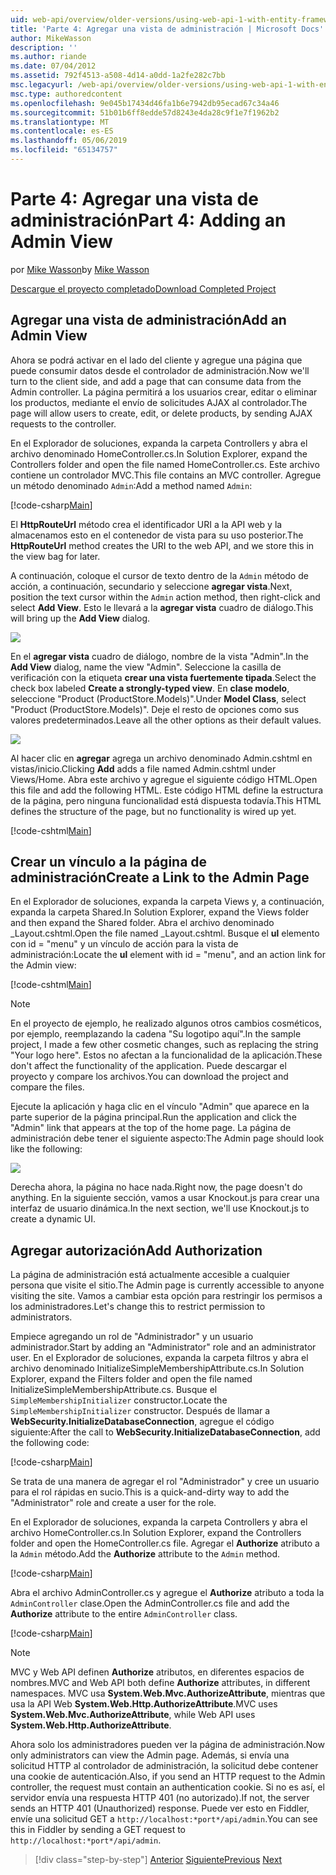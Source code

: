 ```yaml
---
uid: web-api/overview/older-versions/using-web-api-1-with-entity-framework-5/using-web-api-with-entity-framework-part-4
title: 'Parte 4: Agregar una vista de administración | Microsoft Docs'
author: MikeWasson
description: ''
ms.author: riande
ms.date: 07/04/2012
ms.assetid: 792f4513-a508-4d14-a0dd-1a2fe282c7bb
msc.legacyurl: /web-api/overview/older-versions/using-web-api-1-with-entity-framework-5/using-web-api-with-entity-framework-part-4
msc.type: authoredcontent
ms.openlocfilehash: 9e045b17434d46fa1b6e7942db95ecad67c34a46
ms.sourcegitcommit: 51b01b6ff8edde57d8243e4da28c9f1e7f1962b2
ms.translationtype: MT
ms.contentlocale: es-ES
ms.lasthandoff: 05/06/2019
ms.locfileid: "65134757"
---
```

# <a name="part-4-adding-an-admin-view"></a><span data-ttu-id="a36ef-102">Parte 4: Agregar una vista de administración</span><span class="sxs-lookup"><span data-stu-id="a36ef-102">Part 4: Adding an Admin View</span></span>

<span data-ttu-id="a36ef-103">por [Mike Wasson](https://github.com/MikeWasson)</span><span class="sxs-lookup"><span data-stu-id="a36ef-103">by [Mike Wasson](https://github.com/MikeWasson)</span></span>

[<span data-ttu-id="a36ef-104">Descargue el proyecto completado</span><span class="sxs-lookup"><span data-stu-id="a36ef-104">Download Completed Project</span></span>](http://code.msdn.microsoft.com/ASP-NET-Web-API-with-afa30545)

## <a name="add-an-admin-view"></a><span data-ttu-id="a36ef-105">Agregar una vista de administración</span><span class="sxs-lookup"><span data-stu-id="a36ef-105">Add an Admin View</span></span>

<span data-ttu-id="a36ef-106">Ahora se podrá activar en el lado del cliente y agregue una página que puede consumir datos desde el controlador de administración.</span><span class="sxs-lookup"><span data-stu-id="a36ef-106">Now we'll turn to the client side, and add a page that can consume data from the Admin controller.</span></span> <span data-ttu-id="a36ef-107">La página permitirá a los usuarios crear, editar o eliminar los productos, mediante el envío de solicitudes AJAX al controlador.</span><span class="sxs-lookup"><span data-stu-id="a36ef-107">The page will allow users to create, edit, or delete products, by sending AJAX requests to the controller.</span></span>

<span data-ttu-id="a36ef-108">En el Explorador de soluciones, expanda la carpeta Controllers y abra el archivo denominado HomeController.cs.</span><span class="sxs-lookup"><span data-stu-id="a36ef-108">In Solution Explorer, expand the Controllers folder and open the file named HomeController.cs.</span></span> <span data-ttu-id="a36ef-109">Este archivo contiene un controlador MVC.</span><span class="sxs-lookup"><span data-stu-id="a36ef-109">This file contains an MVC controller.</span></span> <span data-ttu-id="a36ef-110">Agregue un método denominado `Admin`:</span><span class="sxs-lookup"><span data-stu-id="a36ef-110">Add a method named `Admin`:</span></span>

[!code-csharp[Main](using-web-api-with-entity-framework-part-4/samples/sample1.cs)]

<span data-ttu-id="a36ef-111">El **HttpRouteUrl** método crea el identificador URI a la API web y la almacenamos esto en el contenedor de vista para su uso posterior.</span><span class="sxs-lookup"><span data-stu-id="a36ef-111">The **HttpRouteUrl** method creates the URI to the web API, and we store this in the view bag for later.</span></span>

<span data-ttu-id="a36ef-112">A continuación, coloque el cursor de texto dentro de la `Admin` método de acción, a continuación, secundario y seleccione **agregar vista**.</span><span class="sxs-lookup"><span data-stu-id="a36ef-112">Next, position the text cursor within the `Admin` action method, then right-click and select **Add View**.</span></span> <span data-ttu-id="a36ef-113">Esto le llevará a la **agregar vista** cuadro de diálogo.</span><span class="sxs-lookup"><span data-stu-id="a36ef-113">This will bring up the **Add View** dialog.</span></span>

![](using-web-api-with-entity-framework-part-4/_static/image1.png)

<span data-ttu-id="a36ef-114">En el **agregar vista** cuadro de diálogo, nombre de la vista "Admin".</span><span class="sxs-lookup"><span data-stu-id="a36ef-114">In the **Add View** dialog, name the view "Admin".</span></span> <span data-ttu-id="a36ef-115">Seleccione la casilla de verificación con la etiqueta **crear una vista fuertemente tipada**.</span><span class="sxs-lookup"><span data-stu-id="a36ef-115">Select the check box labeled **Create a strongly-typed view**.</span></span> <span data-ttu-id="a36ef-116">En **clase modelo**, seleccione "Product (ProductStore.Models)".</span><span class="sxs-lookup"><span data-stu-id="a36ef-116">Under **Model Class**, select "Product (ProductStore.Models)".</span></span> <span data-ttu-id="a36ef-117">Deje el resto de opciones como sus valores predeterminados.</span><span class="sxs-lookup"><span data-stu-id="a36ef-117">Leave all the other options as their default values.</span></span>

![](using-web-api-with-entity-framework-part-4/_static/image2.png)

<span data-ttu-id="a36ef-118">Al hacer clic en **agregar** agrega un archivo denominado Admin.cshtml en vistas/inicio.</span><span class="sxs-lookup"><span data-stu-id="a36ef-118">Clicking **Add** adds a file named Admin.cshtml under Views/Home.</span></span> <span data-ttu-id="a36ef-119">Abra este archivo y agregue el siguiente código HTML.</span><span class="sxs-lookup"><span data-stu-id="a36ef-119">Open this file and add the following HTML.</span></span> <span data-ttu-id="a36ef-120">Este código HTML define la estructura de la página, pero ninguna funcionalidad está dispuesta todavía.</span><span class="sxs-lookup"><span data-stu-id="a36ef-120">This HTML defines the structure of the page, but no functionality is wired up yet.</span></span>

[!code-cshtml[Main](using-web-api-with-entity-framework-part-4/samples/sample2.cshtml)]

## <a name="create-a-link-to-the-admin-page"></a><span data-ttu-id="a36ef-121">Crear un vínculo a la página de administración</span><span class="sxs-lookup"><span data-stu-id="a36ef-121">Create a Link to the Admin Page</span></span>

<span data-ttu-id="a36ef-122">En el Explorador de soluciones, expanda la carpeta Views y, a continuación, expanda la carpeta Shared.</span><span class="sxs-lookup"><span data-stu-id="a36ef-122">In Solution Explorer, expand the Views folder and then expand the Shared folder.</span></span> <span data-ttu-id="a36ef-123">Abra el archivo denominado \_Layout.cshtml.</span><span class="sxs-lookup"><span data-stu-id="a36ef-123">Open the file named \_Layout.cshtml.</span></span> <span data-ttu-id="a36ef-124">Busque el **ul** elemento con id = "menu" y un vínculo de acción para la vista de administración:</span><span class="sxs-lookup"><span data-stu-id="a36ef-124">Locate the **ul** element with id = "menu", and an action link for the Admin view:</span></span>

[!code-cshtml[Main](using-web-api-with-entity-framework-part-4/samples/sample3.cshtml)]

> [!NOTE]
> <span data-ttu-id="a36ef-125">En el proyecto de ejemplo, he realizado algunos otros cambios cosméticos, por ejemplo, reemplazando la cadena "Su logotipo aquí".</span><span class="sxs-lookup"><span data-stu-id="a36ef-125">In the sample project, I made a few other cosmetic changes, such as replacing the string "Your logo here".</span></span> <span data-ttu-id="a36ef-126">Estos no afectan a la funcionalidad de la aplicación.</span><span class="sxs-lookup"><span data-stu-id="a36ef-126">These don't affect the functionality of the application.</span></span> <span data-ttu-id="a36ef-127">Puede descargar el proyecto y compare los archivos.</span><span class="sxs-lookup"><span data-stu-id="a36ef-127">You can download the project and compare the files.</span></span>

<span data-ttu-id="a36ef-128">Ejecute la aplicación y haga clic en el vínculo "Admin" que aparece en la parte superior de la página principal.</span><span class="sxs-lookup"><span data-stu-id="a36ef-128">Run the application and click the "Admin" link that appears at the top of the home page.</span></span> <span data-ttu-id="a36ef-129">La página de administración debe tener el siguiente aspecto:</span><span class="sxs-lookup"><span data-stu-id="a36ef-129">The Admin page should look like the following:</span></span>

![](using-web-api-with-entity-framework-part-4/_static/image3.png)

<span data-ttu-id="a36ef-130">Derecha ahora, la página no hace nada.</span><span class="sxs-lookup"><span data-stu-id="a36ef-130">Right now, the page doesn't do anything.</span></span> <span data-ttu-id="a36ef-131">En la siguiente sección, vamos a usar Knockout.js para crear una interfaz de usuario dinámica.</span><span class="sxs-lookup"><span data-stu-id="a36ef-131">In the next section, we'll use Knockout.js to create a dynamic UI.</span></span>

## <a name="add-authorization"></a><span data-ttu-id="a36ef-132">Agregar autorización</span><span class="sxs-lookup"><span data-stu-id="a36ef-132">Add Authorization</span></span>

<span data-ttu-id="a36ef-133">La página de administración está actualmente accesible a cualquier persona que visite el sitio.</span><span class="sxs-lookup"><span data-stu-id="a36ef-133">The Admin page is currently accessible to anyone visiting the site.</span></span> <span data-ttu-id="a36ef-134">Vamos a cambiar esta opción para restringir los permisos a los administradores.</span><span class="sxs-lookup"><span data-stu-id="a36ef-134">Let's change this to restrict permission to administrators.</span></span>

<span data-ttu-id="a36ef-135">Empiece agregando un rol de "Administrador" y un usuario administrador.</span><span class="sxs-lookup"><span data-stu-id="a36ef-135">Start by adding an "Administrator" role and an administrator user.</span></span> <span data-ttu-id="a36ef-136">En el Explorador de soluciones, expanda la carpeta filtros y abra el archivo denominado InitializeSimpleMembershipAttribute.cs.</span><span class="sxs-lookup"><span data-stu-id="a36ef-136">In Solution Explorer, expand the Filters folder and open the file named InitializeSimpleMembershipAttribute.cs.</span></span> <span data-ttu-id="a36ef-137">Busque el `SimpleMembershipInitializer` constructor.</span><span class="sxs-lookup"><span data-stu-id="a36ef-137">Locate the `SimpleMembershipInitializer` constructor.</span></span> <span data-ttu-id="a36ef-138">Después de llamar a **WebSecurity.InitializeDatabaseConnection**, agregue el código siguiente:</span><span class="sxs-lookup"><span data-stu-id="a36ef-138">After the call to **WebSecurity.InitializeDatabaseConnection**, add the following code:</span></span>

[!code-csharp[Main](using-web-api-with-entity-framework-part-4/samples/sample4.cs)]

<span data-ttu-id="a36ef-139">Se trata de una manera de agregar el rol "Administrador" y cree un usuario para el rol rápidas en sucio.</span><span class="sxs-lookup"><span data-stu-id="a36ef-139">This is a quick-and-dirty way to add the "Administrator" role and create a user for the role.</span></span>

<span data-ttu-id="a36ef-140">En el Explorador de soluciones, expanda la carpeta Controllers y abra el archivo HomeController.cs.</span><span class="sxs-lookup"><span data-stu-id="a36ef-140">In Solution Explorer, expand the Controllers folder and open the HomeController.cs file.</span></span> <span data-ttu-id="a36ef-141">Agregar el **Authorize** atributo a la `Admin` método.</span><span class="sxs-lookup"><span data-stu-id="a36ef-141">Add the **Authorize** attribute to the `Admin` method.</span></span>

[!code-csharp[Main](using-web-api-with-entity-framework-part-4/samples/sample5.cs)]

<span data-ttu-id="a36ef-142">Abra el archivo AdminController.cs y agregue el **Authorize** atributo a toda la `AdminController` clase.</span><span class="sxs-lookup"><span data-stu-id="a36ef-142">Open the AdminController.cs file and add the **Authorize** attribute to the entire `AdminController` class.</span></span>

[!code-csharp[Main](using-web-api-with-entity-framework-part-4/samples/sample6.cs)]

> [!NOTE]
> <span data-ttu-id="a36ef-143">MVC y Web API definen **Authorize** atributos, en diferentes espacios de nombres.</span><span class="sxs-lookup"><span data-stu-id="a36ef-143">MVC and Web API both define **Authorize** attributes, in different namespaces.</span></span> <span data-ttu-id="a36ef-144">MVC usa **System.Web.Mvc.AuthorizeAttribute**, mientras que usa la API Web **System.Web.Http.AuthorizeAttribute**.</span><span class="sxs-lookup"><span data-stu-id="a36ef-144">MVC uses **System.Web.Mvc.AuthorizeAttribute**, while Web API uses **System.Web.Http.AuthorizeAttribute**.</span></span>

<span data-ttu-id="a36ef-145">Ahora solo los administradores pueden ver la página de administración.</span><span class="sxs-lookup"><span data-stu-id="a36ef-145">Now only administrators can view the Admin page.</span></span> <span data-ttu-id="a36ef-146">Además, si envía una solicitud HTTP al controlador de administración, la solicitud debe contener una cookie de autenticación.</span><span class="sxs-lookup"><span data-stu-id="a36ef-146">Also, if you send an HTTP request to the Admin controller, the request must contain an authentication cookie.</span></span> <span data-ttu-id="a36ef-147">Si no es así, el servidor envía una respuesta HTTP 401 (no autorizado).</span><span class="sxs-lookup"><span data-stu-id="a36ef-147">If not, the server sends an HTTP 401 (Unauthorized) response.</span></span> <span data-ttu-id="a36ef-148">Puede ver esto en Fiddler, envíe una solicitud GET a `http://localhost:*port*/api/admin`.</span><span class="sxs-lookup"><span data-stu-id="a36ef-148">You can see this in Fiddler by sending a GET request to `http://localhost:*port*/api/admin`.</span></span>

> [!div class="step-by-step"]
> <span data-ttu-id="a36ef-149">[Anterior](using-web-api-with-entity-framework-part-3.md)
> [Siguiente](using-web-api-with-entity-framework-part-5.md)</span><span class="sxs-lookup"><span data-stu-id="a36ef-149">[Previous](using-web-api-with-entity-framework-part-3.md)
[Next](using-web-api-with-entity-framework-part-5.md)</span></span>
